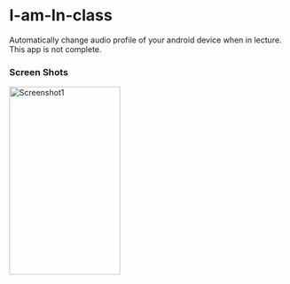 # I-am-In-class
Automatically change audio profile of your android device when in lecture.
This app is not complete.
<h3>Screen Shots</h3>
<img src="https://image.ibb.co/mghOv6/Screenshot_20171115_103240.png" alt="Screenshot1" width="200" height="340">
